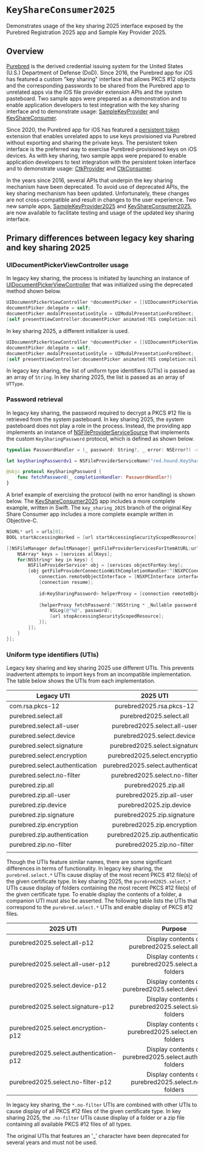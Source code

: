 # ``KeyShareConsumer2025``

Demonstrates usage of the key sharing 2025 interface exposed by the Purebred Registration 2025 app and Sample Key Provider 2025.

## Overview

 [Purebred](https://public.cyber.mil/pki-pke/purebred-2/) is the derived credential issuing system for the United States (U.S.) Department of Defense (DoD). Since 2016, the Purebred app for iOS has featured a custom "key sharing" interface that allows PKCS #12 objects and the corresponding passwords to be shared from the Purebred app to unrelated apps via the iOS file provider extension APIs and the system pasteboard. Two sample apps were prepared as a demonstration and to enable application developers to test integration with the key sharing interface and to demonstrate usage: [SampleKeyProvider](https://github.com/Purebred/SampleKeyProvider) and [KeyShareConsumer](https://github.com/Purebred/KeyShareConsumer). 

 Since 2020, the Purebred app for iOS has featured a [persistent token](https://developer.apple.com/documentation/cryptotokenkit) extension that enables unrelated apps to use keys provisioned via Purebred without exporting and sharing the private keys. The persistent token interface is the preferred way to exercise Purebred-provisioned keys on iOS devices. As with key sharing, two sample apps were prepared to enable application developers to test integration with the persistent token interface and to demonstrate usage: [CtkProvider](https://github.com/Purebred/CtkProvider) and [CtkConsumer](https://github.com/Purebred/CtkConsumer).

 In the years since 2016, several APIs that underpin the key sharing mechanism have been deprecated. To avoid use of deprecated APIs, the key sharing mechanism has been updated. Unfortunately, these changes are not cross-compatible and result in changes to the user experience. Two new sample apps, [SampleKeyProvider2025](https://github.com/Purebred/SampleKeyProvider2025) and [KeyShareConsumer2025](https://github.com/Purebred/KeyShareConsumer2025), are now available to facilitate testing and usage of the updated key sharing interface.

 ## Primary differences between legacy key sharing and key sharing 2025

 ### UIDocumentPickerViewController usage

 In legacy key sharing, the process is initiated by launching an instance of [UIDocumentPickerViewController](https://developer.apple.com/documentation/uikit/uidocumentpickerviewcontroller?language=objc) that was initialized using the deprecated method shown below.

 ```objectivec
 UIDocumentPickerViewController *documentPicker = [[UIDocumentPickerViewController alloc] initWithDocumentTypes:utis inMode:UIDocumentPickerModeOpen];
 documentPicker.delegate = self;
 documentPicker.modalPresentationStyle = UIModalPresentationFormSheet;
 [self presentViewController:documentPicker animated:YES completion:nil];
 ```

 In key sharing 2025, a different initializer is used.

 ```objectivec
 UIDocumentPickerViewController *documentPicker = [[UIDocumentPickerViewController alloc] initForOpeningContentTypes: uniformTypeIdentifiers];
 documentPicker.delegate = self;
 documentPicker.modalPresentationStyle = UIModalPresentationFormSheet;
 [self presentViewController:documentPicker animated:YES completion:nil];
 ```

 In legacy key sharing, the list of uniform type identifiers (UTIs) is passed as an array of ``String``. In key sharing 2025, the list is passed as an array of ``UTType``.

 ### Password retrieval

 In legacy key sharing, the password required to decrypt a PKCS #12 file is retrieved from the system pasteboard. In key sharing 2025, the system pasteboard does not play a role in the process. Instead, the providing app implements an instance of [NSFileProviderServiceSource](https://developer.apple.com/documentation/fileprovider/nsfileproviderservicesource?language=objc) that implements the custom ``KeySharingPassword`` protocol, which is defined as shown below.

 ```swift
 typealias PasswordHandler = (_ password: String?, _ error: NSError?) -> Void

 let keySharingPasswordv1 = NSFileProviderServiceName("red.hound.KeySharingPassword-v1.0.0")

 @objc protocol KeySharingPassword {
     func fetchPassword(_ completionHandler: PasswordHandler?)
 }
 ```

 A brief example of exercising the protocol (with no error handling) is shown below. The [KeyShareConsumer2025](https://github.com/Purebred/KeyShareConsumer2025) app includes a more complete example, written in Swift. The `key_sharing_2025` branch of the original Key Share Consumer app includes a more complete example written in Objective-C.

 ```objectivec
 NSURL* url = urls[0];
 BOOL startAccessingWorked = [url startAccessingSecurityScopedResource];

 [[NSFileManager defaultManager] getFileProviderServicesForItemAtURL:url completionHandler:^(NSDictionary<NSFileProviderServiceName,NSFileProviderService *> * _Nullable services, NSError * _Nullable error) {
     NSArray* keys = [services allKeys];
     for(NSString* key in keys) {
         NSFileProviderService* obj = [services objectForKey:key];
         [obj getFileProviderConnectionWithCompletionHandler:^(NSXPCConnection * _Nullable connection, NSError * _Nullable error)  {
             connection.remoteObjectInterface = [NSXPCInterface interfaceWithProtocol: @protocol(KeySharingPassword)];
             [connection resume];
             
             id<KeySharingPassword> helperProxy = [connection remoteObjectProxyWithErrorHandler:^(NSError* error) {}];
             
             [helperProxy fetchPassword:^(NSString * _Nullable password, NSError * _Nullable error) {
                 NSLog(@"%@", password);
                 [url stopAccessingSecurityScopedResource];
             }];
         }];
     }
 }];
 ```

 ### Uniform type identifiers (UTIs)

 Legacy key sharing and key sharing 2025 use different UTIs. This prevents inadvertent attempts to import keys from an incompatible implementation. The table below shows the UTIs from each implementation.

 |Legacy UTI|2025 UTI|
 |---------|:-----------:|
 |com.rsa.pkcs-12|purebred2025.rsa.pkcs-12|
 |purebred.select.all|purebred2025.select.all|
 |purebred.select.all-user|purebred2025.select.all-user|
 |purebred.select.device|purebred2025.select.device|
 |purebred.select.signature|purebred2025.select.signature|
 |purebred.select.encryption|purebred2025.select.encryption|
 |purebred.select.authentication|purebred2025.select.authentication|
 |purebred.select.no-filter|purebred2025.select.no-filter|
 |purebred.zip.all|purebred2025.zip.all|
 |purebred.zip.all-user|purebred2025.zip.all-user|
 |purebred.zip.device|purebred2025.zip.device|
 |purebred.zip.signature|purebred2025.zip.signature|
 |purebred.zip.encryption|purebred2025.zip.encryption|
 |purebred.zip.authentication|purebred2025.zip.authentication|
 |purebred.zip.no-filter|purebred2025.zip.no-filter|
 |||

 Though the UTIs feature similar names, there are some significant differences in terms of functionality. In legacy key sharing, the ``purebred.select.*`` UTIs cause display of the most recent PKCS #12 file(s) of the given certificate type. In key sharing 2025, the ``purebred2025.select.*`` UTIs cause display of folders containing the most recent PKCS #12 file(s) of the given certificate type. To enable display the contents of a folder, a companion UTI must also be asserted. The following table lists the UTIs that correspond to the ``purebred.select.*`` UTIs and enable display of PKCS #12 files.

 |2025 UTI|Purpose|
 |---------|:-----------:|
 |purebred2025.select.all-p12|Display contents of purebred2025.select.all folders|
 |purebred2025.select.all-user-p12|Display contents of purebred2025.select.all-user folders|
 |purebred2025.select.device-p12|Display contents of purebred2025.select.device folders|
 |purebred2025.select.signature-p12|Display contents of purebred2025.select.signature folders|
 |purebred2025.select.encryption-p12|Display contents of purebred2025.select.encryption folders|
 |purebred2025.select.authentication-p12|Display contents of purebred2025.select.authentication folders|
 |purebred2025.select.no-filter-p12|Display contents of purebred2025.select.no-filter folders|

 In legacy key sharing, the ``*.no-filter`` UTIs are combined with other UTIs to cause display of all PKCS #12 files of the given certificate type. In key sharing 2025, the ``.no-filter`` UTIs cause display of a folder or a zip file containing all available PKCS #12 files of all types.

 The original UTIs that features an '_' character have been deprecated for several years and must not be used.


